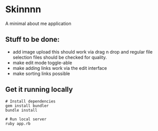 # Skinnnn
A minimal about me application

## Stuff to be done:

- add image upload
  this should work via drag n drop and regular file selection
  files should be checked for quality.
- make edit mode toggle-able
- make adding links work via the edit interface
- make sorting links possible

## Get it running locally
	# Install dependencies
	gem install bundler
	bundle install

	# Run local server
	ruby app.rb
